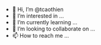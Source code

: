- 👋 Hi, I’m @tcaothien
- 👀 I’m interested in ...
- 🌱 I’m currently learning ...
- 💞️ I’m looking to collaborate on ...
- 📫 How to reach me ...

<!---
tcaothien/tcaothien is a ✨ special ✨ repository because its `README.md` (this file) appears on your GitHub profile.
You can click the Preview link to take a look at your changes.
--->
